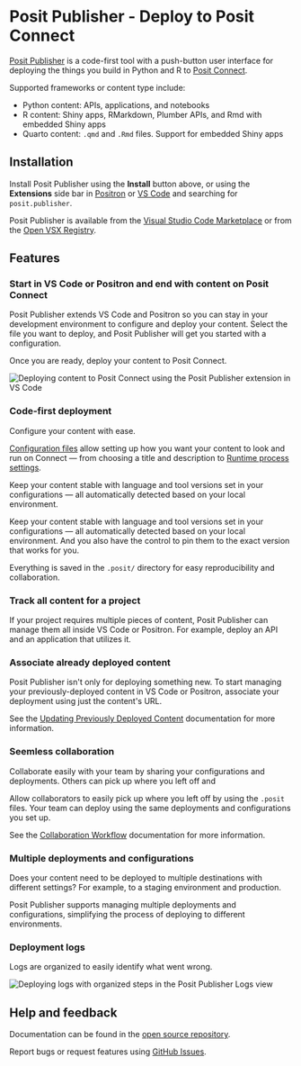 # Posit Publisher - Deploy to Posit Connect

[Posit Publisher](https://github.com/posit-dev/publisher) is a code-first tool
with a push-button user interface for deploying the things you build in Python
and R to [Posit Connect](https://posit.co/products/enterprise/connect/).

Supported frameworks or content type include:

- Python content: APIs, applications, and notebooks
- R content: Shiny apps, RMarkdown, Plumber APIs, and Rmd with embedded
  Shiny apps
- Quarto content: `.qmd` and `.Rmd` files. Support for embedded Shiny apps

## Installation

Install Posit Publisher using the **Install** button above, or using the
**Extensions** side bar in [Positron](https://github.com/posit-dev/positron) or
[VS Code](https://code.visualstudio.com/) and searching for `posit.publisher`.

Posit Publisher is available from the
[Visual Studio Code Marketplace](https://marketplace.visualstudio.com/items?itemName=Posit.publisher)
or from the [Open VSX Registry](https://open-vsx.org/extension/posit/publisher).

## Features

### Start in VS Code or Positron and end with content on Posit Connect

Posit Publisher extends VS Code and Positron so you can stay in your development
environment to configure and deploy your content. Select the file you want
to deploy, and Posit Publisher will get you started with a configuration.

Once you are ready, deploy your content to Posit Connect.

![Deploying content to Posit Connect using the Posit Publisher extension in VS Code](https://cdn.posit.co/publisher/assets/img/vscode-to-connect.gif)

### Code-first deployment

Configure your content with ease.

[Configuration files](https://github.com/posit-dev/publisher/blob/main/docs/configuration.md)
allow setting up how you want your content to look and run on Connect — from
choosing a title and description to
[Runtime process settings](https://docs.posit.co/connect/user/content-settings/#content-runtime).

Keep your content stable with language and tool versions set in your
configurations — all automatically detected based on your local environment.

Keep your content stable with language and tool versions set in your
configurations — all automatically detected based on your local environment.
And you also have the control to pin them to the exact version that works for
you.

Everything is saved in the `.posit/` directory for easy reproducibility and
collaboration.

### Track all content for a project

If your project requires multiple pieces of content, Posit Publisher can manage
them all inside VS Code or Positron. For example, deploy an API and an
application that utilizes it.

### Associate already deployed content

Posit Publisher isn't only for deploying something new. To start managing your
previously-deployed content in VS Code or Positron, associate your deployment
using just the content's URL.

See the
[Updating Previously Deployed Content](https://github.com/posit-dev/publisher/blob/main/docs/vscode.md#updating-previously-deployed-content)
documentation for more information.

### Seemless collaboration

Collaborate easily with your team by sharing your configurations and
deployments. Others can pick up where you left off and

Allow collaborators to easily pick up where you left off by using the `.posit`
files. Your team can deploy using the same deployments and configurations you
set up.

See the [Collaboration Workflow](https://github.com/posit-dev/publisher/blob/main/docs/collaboration.md)
documentation for more information.

### Multiple deployments and configurations

Does your content need to be deployed to multiple destinations with different
settings? For example, to a staging environment and production.

Posit Publisher supports managing multiple deployments and configurations,
simplifying the process of deploying to different environments.

### Deployment logs

Logs are organized to easily identify what went wrong.

![Deploying logs with organized steps in the Posit Publisher Logs view](https://cdn.posit.co/publisher/assets/img/deployment-logs.gif)

## Help and feedback

Documentation can be found in the
[open source repository](https://github.com/posit-dev/publisher/blob/main/docs/index.md).

Report bugs or request features using
[GitHub Issues](https://github.com/posit-dev/publisher/issues).
